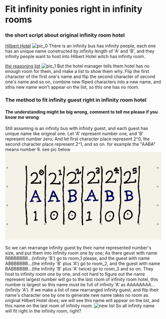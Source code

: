 # Fit infinity ponies right in infinity rooms
### the short script about original infinity room hotel
[Hilbert Hotel](https://player.odycdn.com/api/v4/streams/free/pic_0/9e167c177f08531493c5c22d42aa6f336baa96b4/dfb2e8)
![pic_0](https://player.odycdn.com/api/v4/streams/free/pic_0/9e167c177f08531493c5c22d42aa6f336baa96b4/dfb2e8)
There is an infinity bus has infinity people, each one has an unique name constructed by infinity length of 'A' and 'B', and they infinity people want to host into Hilbert Hotel witch has infinity room.

[the reasoning list](https://player.odycdn.com/api/v4/streams/free/pic_1/1870697a27c3cc7ee58ec7799e9a669771c2e400/9ce3ef)
![pic_1](https://player.odycdn.com/api/v4/streams/free/pic_1/1870697a27c3cc7ee58ec7799e9a669771c2e400/9ce3ef)
But the hotel manager tells them hotel has no enough room for them, and make a list to show them why. Flip the first character of the first one's name and flip the second character of second one's name and so on, combine new fliped characters into a new name, and sthis new name won't appear on the list, so this one has no room.

### The method to fit infinity guest right in infinity room hotel
#### The understanding might be big wrong, comment to tell me please if you know me wrong
Still assuming is an infinity bus with infinity guest, and each guest has unique name like original one. Let 'A' represent number one, and 'B' represent number zero; And let first character place represent 2^0, the second character place represent 2^1, and so on. for example the "AABA" means number 9. see pic below
![pic_e](https://raw.githubusercontent.com/Princess-Sunset-Shimmer/fit_infinity_ponies_right_in_infinity_rooms/main/pic_e.jpeg)

So we can rearrange infinity guest by their name represented number's size, and put them into infinity room one by one; As there geust with name BBBBBBBB...(infinity 'B') go to room_1 please, and the guest with name ABBBBBBB...(the infinity 'B' plus 'A') go to room_2, and the guest with name BABBBBBB...(the infinity 'B' plus 'A' twice) go to room_3 and so on. They host to infinity room one by one, and not hard to figure out the name represent largest number will go to the last room of infinity room hotel, this number is largest so this name must be full of infinity 'A' as AAAAAAAA...(infinity 'A'). If we make a list of new rearranged infinity guest, and flip their name's character one by one to generate new name takes no room as original Hilbert Hotel does; we will see this name will appear on the list, and this name on the last room of infinity room.
![new list](https://player.odycdn.com/api/v4/streams/free/pic_2/e962fa3adaa1c3d447042814d4e17a665ecf9e68/02c5c6)
So all infinity name will fit right in the infinity room, right?
